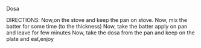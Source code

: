 Dosa

DIRECTIONS:
Now,on the stove and keep the pan on stove.
Now, mix the batter for some time (to the thickness)
Now, take the batter apply on pan and leave for few minutes
Now, take the dosa from the pan and keep on the plate and eat,enjoy